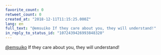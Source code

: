 ```yaml
---
favorite_count: 0
retweet_count: 0
created_at: "2018-12-11T11:15:25.000Z"
lang: en
full_text: "@emsuiko If they care about you, they will understand!"
in_reply_to_status_id: "1072439426993848320"
---
```


[@emsuiko](https://twitter.com/emsuiko) If they care about you, they will
understand!
